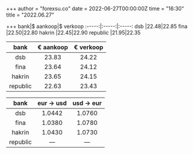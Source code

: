 +++
author = "forexsu.co"
date = 2022-06-27T00:00:00Z
time = "16:30"
title = "2022.06.27"

+++
bank|$ aankoop|$ verkoop
:-----:|:-----:|:-----:
dsb  |22.48|22.85
fina  |22.50|22.80
hakrin  |22.45|22.90
republic  |21.95|22.35

bank|€ aankoop|€ verkoop
:-----:|:-----:|:-----:
dsb  |23.83|24.22
fina  |23.64|24.12
hakrin  |23.65|24.15
republic  |22.63|23.43

bank|eur → usd|usd → eur
:-----:|:-----:|:-----:
dsb  |1.0442|1.0760
fina  |1.0380|1.0780
hakrin  |1.0430|1.0730
republic  |—|—
